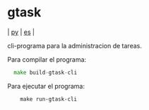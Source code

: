 
# gtask


| [ру](https://github.com/Giovanny472/gtask) | [es](https://github.com/Giovanny472/gtask/blob/main/README.es.md) |



cli-programa para la administracion de tareas.

Para compilar el programa:

```go
  make build-gtask-cli
```

Para ejecutar el programa:

```golang
    make run-gtask-cli 
```
